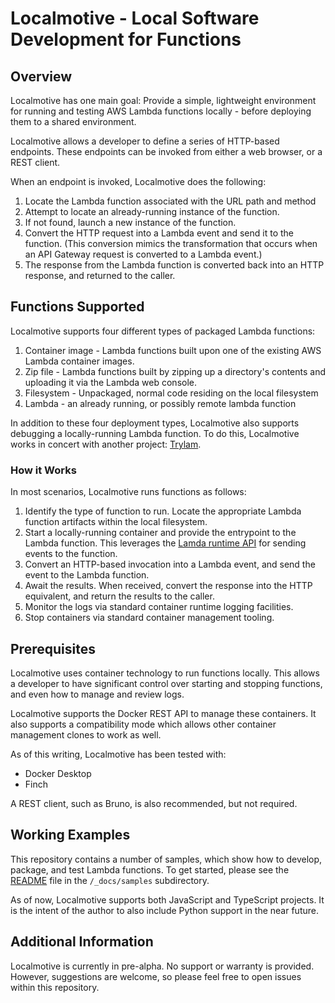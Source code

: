 # Localmotive - Local Software Development for Functions

## Overview

Localmotive has one main goal: Provide a simple, lightweight environment for running
and testing AWS Lambda functions locally - before deploying them to a shared environment.

Localmotive allows a developer to define a series of HTTP-based endpoints. These endpoints
can be invoked from either a web browser, or a REST client.

When an endpoint is invoked, Localmotive does the following:
1. Locate the Lambda function associated with the URL path and method
2. Attempt to locate an already-running instance of the function.
3. If not found, launch a new instance of the function.
4. Convert the HTTP request into a Lambda event and send it to the function.
   (This conversion mimics the transformation that occurs when an API Gateway request
   is converted to a Lambda event.)
5. The response from the Lambda function is converted back into an HTTP response, and
   returned to the caller.


## Functions Supported

Localmotive supports four different types of packaged Lambda functions:
1. Container image - Lambda functions built upon one of the existing AWS Lambda container images.
2. Zip file - Lambda functions built by zipping up a directory's contents and uploading it via
   the Lambda web console.
3. Filesystem - Unpackaged, normal code residing on the local filesystem
4. Lambda - an already running, or possibly remote lambda function

In addition to these four deployment types, Localmotive also supports debugging a locally-running
Lambda function. To do this, Localmotive works in concert with another project:
[Trylam](https://github.com/tim1e9/trylam).

### How it Works

In most scenarios, Localmotive runs functions as follows:
1. Identify the type of function to run. Locate the appropriate Lambda function
   artifacts within the local filesystem.
2. Start a locally-running container and provide the entrypoint to the Lambda
   function. This leverages the 
   [Lamda runtime API](https://docs.aws.amazon.com/lambda/latest/dg/runtimes-api.html)
   for sending events to the function.
3. Convert an HTTP-based invocation into a Lambda event, and send the event to the
   Lambda function.
4. Await the results. When received, convert the response into the HTTP equivalent,
   and return the results to the caller.
5. Monitor the logs via standard container runtime logging facilities.
6. Stop containers via standard container management tooling.


## Prerequisites

Localmotive uses container technology to run functions locally. This allows a developer to have
significant control over starting and stopping functions, and even how to manage and review
logs.

Localmotive supports the Docker REST API to manage these containers. It also supports a
compatibility mode which allows other container management clones to work as well.

As of this writing, Localmotive has been tested with:
- Docker Desktop
- Finch

A REST client, such as Bruno, is also recommended, but not required. 


## Working Examples

This repository contains a number of samples, which show how to develop, package, and test
Lambda functions. To get started, please see the
[README](https://github.com/tim1e9/localmotive/tree/main/_docs/samples)
file in the `/_docs/samples` subdirectory.

As of now, Localmotive supports both JavaScript and TypeScript projects. It is the
intent of the author to also include Python support in the near future.

## Additional Information
Localmotive is currently in pre-alpha. No support or warranty is provided. However, suggestions
are welcome, so please feel free to open issues within this repository.